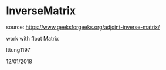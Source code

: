 # InverseMatrix

source: https://www.geeksforgeeks.org/adjoint-inverse-matrix/

work with float Matrix

lttung1197

12/01/2018
